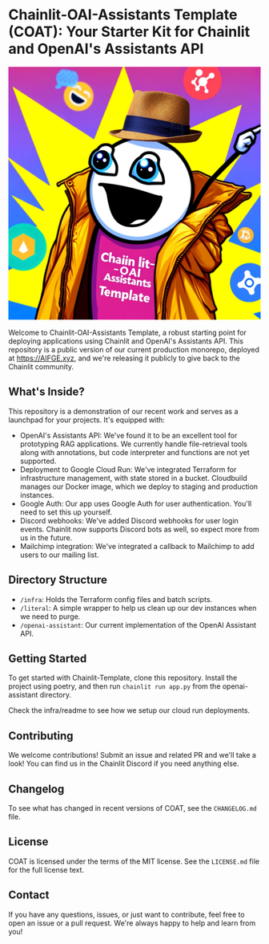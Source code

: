 # Chainlit-OAI-Assistants Template (COAT): Your Starter Kit for Chainlit and OpenAI's Assistants API

![COAT Logo](logo.png)

Welcome to Chainlit-OAI-Assistants Template, a robust starting point for deploying applications using Chainlit and OpenAI's Assistants API. This repository is a public version of our current production monorepo, deployed at https://AIFGE.xyz, and we're releasing it publicly to give back to the Chainlit community. 

## What's Inside?

This repository is a demonstration of our recent work and serves as a launchpad for your projects. It's equipped with:

- OpenAI's Assistants API: We've found it to be an excellent tool for prototyping RAG applications. We currently handle file-retrieval tools along with annotations, but code interpreter and functions are not yet supported. 
- Deployment to Google Cloud Run: We've integrated Terraform for infrastructure management, with state stored in a bucket. Cloudbuild manages our Docker image, which we deploy to staging and production instances.
- Google Auth: Our app uses Google Auth for user authentication. You'll need to set this up yourself.
- Discord webhooks: We've added Discord webhooks for user login events. Chainlit now supports Discord bots as well, so expect more from us in the future. 
- Mailchimp integration: We've integrated a callback to Mailchimp to add users to our mailing list.

## Directory Structure

- `/infra`: Holds the Terraform config files and batch scripts.
- `/literal`: A simple wrapper to help us clean up our dev instances when we need to purge.
- `/openai-assistant`: Our current implementation of the OpenAI Assistant API. 

## Getting Started

To get started with Chainlit-Template, clone this repository. Install the project using poetry, and then run `chainlit run app.py` from the openai-assistant directory. 

Check the infra/readme to see how we setup our cloud run deployments. 

## Contributing

We welcome contributions! Submit an issue and related PR and we'll take a look! You can find us in the Chainlit Discord if you need anything else. 

## Changelog

To see what has changed in recent versions of COAT, see the `CHANGELOG.md` file.

## License

COAT is licensed under the terms of the MIT license. See the `LICENSE.md` file for the full license text.

## Contact

If you have any questions, issues, or just want to contribute, feel free to open an issue or a pull request. We're always happy to help and learn from you!